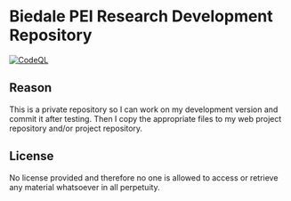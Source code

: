 # Biedale PEI Research Development Repository
[![CodeQL](https://github.com/wboswall/biedalePeiResearchDev/actions/workflows/codeql.yml/badge.svg?branch=main)](https://github.com/wboswall/biedalePeiResearchDev/actions/workflows/codeql.yml)
## Reason
This is a private repository so I can work on my development version and commit it after testing.  Then I copy the appropriate files to my web project repository and/or project repository.

## License
No license provided and therefore no one is allowed to access or retrieve any material whatsoever in all perpetuity.  
